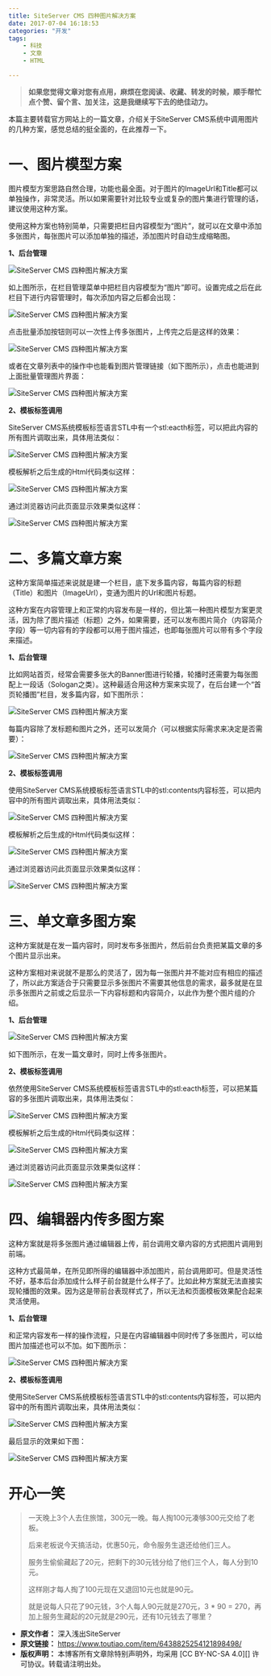 ```yaml
---
title: SiteServer CMS 四种图片解决方案
date: 2017-07-04 16:18:53
categories: "开发"
tags:
	- 科技
	- 文章
	- HTML

---
```


> **如果您觉得文章对您有点用，麻烦在您阅读、收藏、转发的时候，顺手帮忙点个赞、留个言、加关注，这是我继续写下去的绝佳动力。**

本篇主要转载官方网站上的一篇文章，介绍关于SiteServer CMS系统中调用图片的几种方案，感觉总结的挺全面的，在此推荐一下。

# 一、图片模型方案 #

图片模型方案思路自然合理，功能也最全面。对于图片的ImageUrl和Title都可以单独操作，非常灵活。所以如果需要针对比较专业或复杂的图片集进行管理的话，建议使用这种方案。

使用这种方案也特别简单，只需要把栏目内容模型为“图片”，就可以在文章中添加多张图片，每张图片可以添加单独的描述，添加图片时自动生成缩略图。

**1、后台管理**

![SiteServer CMS 四种图片解决方案][SiteServer CMS]

如上图所示，在栏目管理菜单中把栏目内容模型为“图片”即可。设置完成之后在此栏目下进行内容管理时，每次添加内容之后都会出现：

![SiteServer CMS 四种图片解决方案][SiteServer CMS 1]

点击批量添加按钮则可以一次性上传多张图片，上传完之后是这样的效果：

![SiteServer CMS 四种图片解决方案][SiteServer CMS 2]

或者在文章列表中的操作中也能看到图片管理链接（如下图所示），点击也能进到上面批量管理图片界面：

![SiteServer CMS 四种图片解决方案][SiteServer CMS 3]

**2、模板标签调用**

SiteServer CMS系统模板标签语言STL中有一个stl:eacth标签，可以把此内容的所有图片调取出来，具体用法类似：

![SiteServer CMS 四种图片解决方案][SiteServer CMS 4]

模板解析之后生成的Html代码类似这样：

![SiteServer CMS 四种图片解决方案][SiteServer CMS 5]

通过浏览器访问此页面显示效果类似这样：

![SiteServer CMS 四种图片解决方案][SiteServer CMS 6]

# 二、多篇文章方案 #

这种方案简单描述来说就是建一个栏目，底下发多篇内容，每篇内容的标题（Title）和图片（ImageUrl），变通为图片的Url和图片标题。

这种方案在内容管理上和正常的内容发布是一样的，但比第一种图片模型方案更灵活，因为除了图片描述（标题）之外，如果需要，还可以发布图片简介（内容简介字段）等一切内容有的字段都可以用于图片描述，也即每张图片可以带有多个字段来描述。

**1、后台管理**

比如网站首页，经常会需要多张大的Banner图进行轮播，轮播时还需要为每张图配上一段话（Sologan之类）。这种最适合用这种方案来实现了，在后台建一个“首页轮播图”栏目，发多篇内容，如下图所示：

![SiteServer CMS 四种图片解决方案][SiteServer CMS 7]

每篇内容除了发标题和图片之外，还可以发简介（可以根据实际需求来决定是否需要）：

![SiteServer CMS 四种图片解决方案][SiteServer CMS 8]

**2、模板标签调用**

使用SiteServer CMS系统模板标签语言STL中的stl:contents内容标签，可以把内容中的所有图片调取出来，具体用法类似：

![SiteServer CMS 四种图片解决方案][SiteServer CMS 9]

模板解析之后生成的Html代码类似这样：

![SiteServer CMS 四种图片解决方案][SiteServer CMS 10]

通过浏览器访问此页面显示效果类似这样：

![SiteServer CMS 四种图片解决方案][SiteServer CMS 11]

# 三、单文章多图方案 #

这种方案就是在发一篇内容时，同时发布多张图片，然后前台负责把某篇文章的多个图片显示出来。

这种方案相对来说就不是那么的灵活了，因为每一张图片并不能对应有相应的描述了，所以此方案适合于只需要显示多张图片不需要其他信息的需求，最多就是在显示多张图片之前或之后显示一下内容标题和内容简介，以此作为整个图片组的介绍。

**1、后台管理**

![SiteServer CMS 四种图片解决方案][SiteServer CMS 12]

如下图所示，在发一篇文章时，同时上传多张图片。

**2、模板标签调用**

依然使用SiteServer CMS系统模板标签语言STL中的stl:eacth标签，可以把某篇容的多张图片调取出来，具体用法类似：

![SiteServer CMS 四种图片解决方案][SiteServer CMS 13]

模板解析之后生成的Html代码类似这样：

![SiteServer CMS 四种图片解决方案][SiteServer CMS 14]

通过浏览器访问此页面显示效果类似这样：

![SiteServer CMS 四种图片解决方案][SiteServer CMS 15]

# 四、编辑器内传多图方案 #

这种方案就是将多张图片通过编辑器上传，前台调用文章内容的方式把图片调用到前端。

这种方式最简单，在所见即所得的编辑器中添加图片，前台调用即可。但是灵活性不好，基本后台添加成什么样子前台就是什么样子了。比如此种方案就无法直接实现轮播图的效果。因为这是带前台表现样式了，所以无法和页面模板效果配合起来灵活使用。

**1、后台管理**

和正常内容发布一样的操作流程，只是在内容编辑器中同时传了多张图片，可以给图片加描述也可以不加。如下图所示：

![SiteServer CMS 四种图片解决方案][SiteServer CMS 16]

**2、模板标签调用**

使用SiteServer CMS系统模板标签语言STL中的stl:contents内容标签，可以把内容中的所有图片调取出来，具体用法类似：

![SiteServer CMS 四种图片解决方案][SiteServer CMS 17]

最后显示的效果如下图：

![SiteServer CMS 四种图片解决方案][SiteServer CMS 18]

# 开心一笑 #

> 一天晚上3个人去住旅馆，300元一晚。每人掏100元凑够300元交给了老板。
> 
> 后来老板说今天搞活动，优惠50元，命令服务生退还给他们三人。
> 
> 服务生偷偷藏起了20元，把剩下的30元钱分给了他们三个人，每人分到10元。
> 
> 这样刚才每人掏了100元现在又退回10元也就是90元。
> 
> 就是说每人只花了90元钱，3个人每人90元就是270元，3 \* 90 = 270，再加上服务生藏起的20元就是290元，还有10元钱去了哪里？


[SiteServer CMS]: /pro/os/crawler/ZZYQ-6NAM-YJZU.jpg
[SiteServer CMS 1]: /pro/os/crawler/E2QZ-ZUY6-BVIN.jpg
[SiteServer CMS 2]: /pro/os/crawler/UURQ-RBMR-RRB2.jpg
[SiteServer CMS 3]: /pro/os/crawler/NEUV-AAUR-2UMV.jpg
[SiteServer CMS 4]: /pro/os/crawler/YBJ3-AZNY-Y63I.jpg
[SiteServer CMS 5]: /pro/os/crawler/EZNR-IFN3-IJBU.jpg
[SiteServer CMS 6]: /pro/os/crawler/UU7F-3YJN-MJRF.jpg
[SiteServer CMS 7]: /pro/os/crawler/MZNM-JE2I-YQNE.jpg
[SiteServer CMS 8]: /pro/os/crawler/YAFZ-RJVI-N7VF.jpg
[SiteServer CMS 9]: /pro/os/crawler/MAQQ-6ZIM-NEUR.jpg
[SiteServer CMS 10]: /pro/os/crawler/QIJ2-YBIB-EIBR.jpg
[SiteServer CMS 11]: /pro/os/crawler/QFYR-AZAJ-6BBF.jpg
[SiteServer CMS 12]: /pro/os/crawler/JREY-INNY-EQ7V.jpg
[SiteServer CMS 13]: /pro/os/crawler/FYZR-MUFI-IEQZ.jpg
[SiteServer CMS 14]: /pro/os/crawler/M7VM-JFJQ-VN3I.jpg
[SiteServer CMS 15]: /pro/os/crawler/NQZB-ANQE-VY2I.jpg
[SiteServer CMS 16]: /pro/os/crawler/6FNI-UJEZ-ERZY.jpg
[SiteServer CMS 17]: /pro/os/crawler/UNEB-R2NU-AQEZ.jpg
[SiteServer CMS 18]: /pro/os/crawler/EU77-VIVB-JFUZ.jpg
 *  **原文作者：** 深入浅出SiteServer
 *  **原文链接：** https://www.toutiao.com/item/6438825254121898498/
 *  **版权声明：** 本博客所有文章除特别声明外，均采用 [CC BY-NC-SA 4.0][] 许可协议。转载请注明出处。
